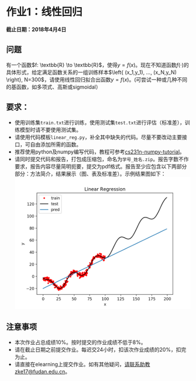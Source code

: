 # 作业1：线性回归

**截止日期：2018年4月4日**


## 问题

有一个函数$f: \textbb{R} \to \textbb{R}$，使得$y = f(x)$。现在不知道函数$f(\cdot)$的具体形式，给定满足函数关系的一组训练样本$\left{ (x_1,y_1), ..., (x_N,y_N) \right}, N=300$，请使用线性回归拟合出函数$y = f(x)$。(可尝试一种或几种不同的基函数，如多项式、高斯或sigmoidal）


## 要求：

- 使用训练集`train.txt`进行训练，使用测试集`test.txt`进行评估（标准差），训练模型时请不要使用测试集。
- 请使用代码模板`linear_reg.py`，补全其中缺失的代码。尽量不要改动主要接口，可自由添加所需的函数。
- 推荐使用python及numpy编写代码，教程可参考[cs231n-numpy-tutorial](http://cs231n.github.io/python-numpy-tutorial/#numpy-math)。
- 请同时提交代码和报告，打包成压缩包，命名为`学号_姓名.zip`。报告字数不作要求，报告内容尽量简明扼要，提交为pdf格式。报告至少应包含以下两部分部分：方法简介，结果展示（图、表及标准差）。示例结果图如下：
![结果](lin_reg.png)


## 注意事项

- 本次作业占总成绩10%。按时提交的作业成绩不低于8%。
- 请在截止日期之前提交作业。每迟交24小时，扣该次作业成绩的20%，扣完为止。
- 请直接在elearning上提交作业。如有其他疑问，请联系助教zke17@fudan.edu.cn。

